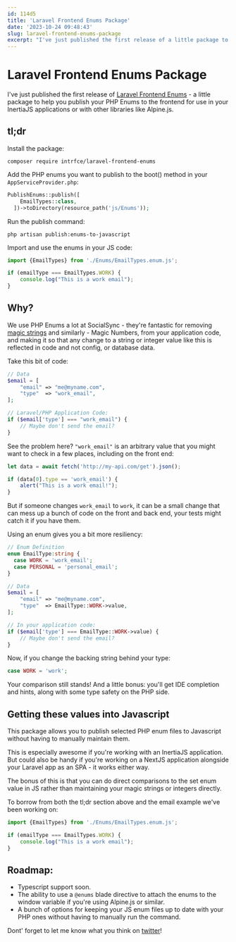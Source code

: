 ```yaml
---
id: 114d5
title: 'Laravel Frontend Enums Package'
date: '2023-10-24 09:48:43'
slug: laravel-frontend-enums-package
excerpt: "I've just published the first release of a little package to help you publish your PHP Enums to the frontend for use in your InertiaJS applications or with other libraries like Alpine.js."
---
```


# Laravel Frontend Enums Package

I've just published the first release of [Laravel Frontend Enums](https://github.com/intrfce/laravel-frontend-enums) - a
little package to help you publish your PHP Enums to the frontend for use in your InertiaJS applications or with other
libraries like Alpine.js.

## tl;dr

Install the package:

```
composer require intrfce/laravel-frontend-enums
```

Add the PHP enums you want to publish to the boot() method in your `AppServiceProvider.php`:

```php
PublishEnums::publish([
    EmailTypes::class,
  ])->toDirectory(resource_path('js/Enums'));
```

Run the publish command:

```
php artisan publish:enums-to-javascript
```

Import and use the enums in your JS code:

```js
import {EmailTypes} from './Enums/EmailTypes.enum.js';

if (emailType === EmailTypes.WORK) {
    console.log("This is a work email");
}
```

## Why?

We use PHP Enums a lot at SocialSync - they're fantastic for
removing [magic strings](https://en.wikipedia.org/wiki/Magic_string) and similarly - Magic Numbers, from your
application code, and making it so that any change to a string or integer value like this is reflected in code and not
config, or database data.

Take this bit of code:

```php
// Data
$email = [
	"email" => "me@myname.com",
  	"type"  => "work_email",
];

// Laravel/PHP Application Code:
if ($email['type'] === "work_email") {
	// Maybe don't send the email?
}
```

See the problem here? `"work_email"` is an arbitrary value that you might want to check in a few places, including on
the front end:

```js
let data = await fetch('http://my-api.com/get').json();

if (data[0].type == 'work_email') {
    alert("This is a work email!");
}
```

But if someone changes `work_email` to `work`, it can be a small change that can mess up a bunch of code on the front
and back end, your tests might catch it if you have them.

Using an enum gives you a bit more resiliency:

```php
// Enum Definition
enum EmailType:string {
  case WORK = 'work_email';
  case PERSONAL = 'personal_email';
}

// Data
$email = [
	"email" => "me@myname.com",
  	"type"  => EmailType::WORK->value,
];

// In your application code:
if ($email['type'] === EmailType::WORK->value) {
	// Maybe don't send the email?
}
```

Now, if you change the backing string behind your type:

```php
case WORK = 'work';
```

Your comparison still stands! And a little bonus: you'll get IDE completion and hints, along with some type safety on
the PHP side.

## Getting these values into Javascript

This package allows you to publish selected PHP enum files to Javascript without having to manually maintain them.

This is especially awesome if you're working with an InertiaJS application. But could also be handy if you're working on
a NextJS application alongside your Laravel app as an SPA - it works either way.

The bonus of this is that you can do direct comparisons to the set enum value in JS rather than maintaining your magic
strings or integers directly.

To borrow from both the tl;dr section above and the email example we've been working on:

```js
import {EmailTypes} from './Enums/EmailTypes.enum.js';

if (emailType === EmailTypes.WORK) {
    console.log("This is a work email");
}
```

## Roadmap:

- Typescript support soon.
- The ability to use a `@enums` blade directive to attach the enums to the window variable if you're using Alpine.js or
  similar.
- A bunch of options for keeping your JS enum files up to date with your PHP ones without having to manually run the
  command.

Dont' forget to let me know what you think on [twitter](http://twitter.com/danmatthews)!
